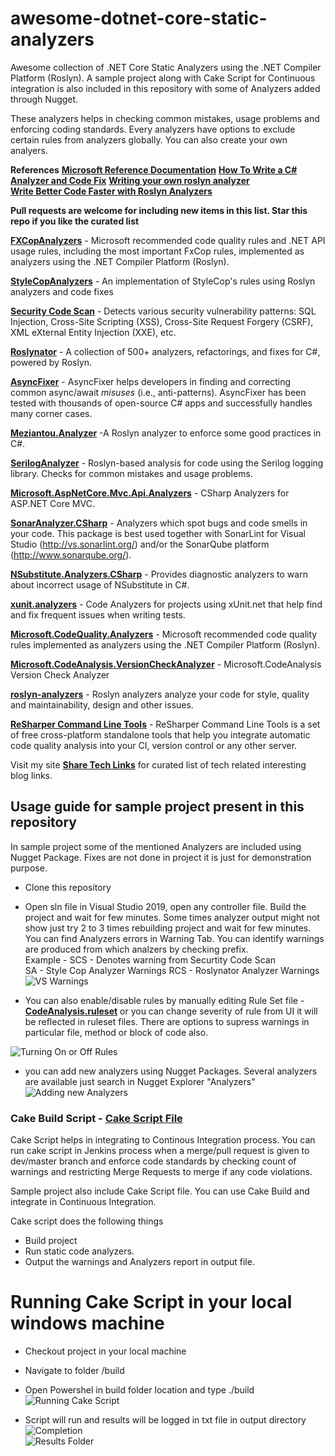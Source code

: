 # awesome-dotnet-core-static-analyzers
Awesome collection of .NET Core Static Analyzers using the .NET Compiler Platform (Roslyn). A sample project along with Cake Script for Continuous integration is also included in this repository with some of Analyzers added through Nugget. 

These analyzers helps in checking common mistakes, usage problems and enforcing coding standards. Every analyzers have options to exclude certain rules from analyzers globally. You can also create your own analyers.

**References**
[**Microsoft Reference Documentation**](https://docs.microsoft.com/en-us/visualstudio/code-quality/roslyn-analyzers-overview?view=vs-2019)
[**How To Write a C# Analyzer and Code Fix**](https://github.com/dotnet/roslyn/wiki/How-To-Write-a-C%23-Analyzer-and-Code-Fix)
[**Writing your own roslyn analyzer**](https://www.meziantou.net/writing-a-roslyn-analyzer.htm)  
[**Write Better Code Faster with Roslyn Analyzers**](https://devblogs.microsoft.com/dotnet/write-better-code-faster-with-roslyn-analyzers/)

**Pull requests are welcome for including new items in this list. Star this repo if you like the curated list**


[**FXCopAnalyzers**](https://www.nuget.org/packages/Microsoft.CodeAnalysis.FxCopAnalyzers)  - Microsoft recommended code quality rules and .NET API usage rules, including the most important FxCop rules, implemented as analyzers using the .NET Compiler Platform (Roslyn). 

[**StyleCopAnalyzers**](https://www.nuget.org/packages/StyleCop.Analyzers/)  - An implementation of StyleCop's rules using Roslyn analyzers and code fixes

[**Security Code Scan**](https://security-code-scan.github.io/)  -  Detects various security vulnerability patterns: SQL Injection, Cross-Site Scripting (XSS), Cross-Site Request Forgery (CSRF), XML eXternal Entity Injection (XXE), etc.

[**Roslynator**](https://github.com/JosefPihrt/Roslynator)  - A collection of 500+ analyzers, refactorings, and fixes for C#, powered by Roslyn.

[**AsyncFixer**](https://www.nuget.org/packages/AsyncFixer)  - AsyncFixer helps developers in finding and correcting common async/await *misuses* (i.e., anti-patterns). AsyncFixer has been tested with thousands of open-source C# apps and successfully handles many corner cases.

[**Meziantou.Analyzer**](https://github.com/meziantou/Meziantou.Analyzer)  -A Roslyn analyzer to enforce some good practices in C#.

[**SerilogAnalyzer**](https://github.com/Suchiman/SerilogAnalyzer)  - Roslyn-based analysis for code using the Serilog logging library. Checks for common mistakes and usage problems.

[**Microsoft.AspNetCore.Mvc.Api.Analyzers**](https://www.nuget.org/packages/Microsoft.AspNetCore.Mvc.Api.Analyzers)  - CSharp Analyzers for ASP.NET Core MVC.

[**SonarAnalyzer.CSharp**](https://www.nuget.org/packages/SonarAnalyzer.CSharp)  - Analyzers which spot bugs and code smells in your code. This package is best used together with SonarLint for Visual Studio (http://vs.sonarlint.org/) and/or the SonarQube platform (http://www.sonarqube.org/).

[**NSubstitute.Analyzers.CSharp**](https://www.nuget.org/packages/NSubstitute.Analyzers.CSharp)  - Provides diagnostic analyzers to warn about incorrect usage of NSubstitute in C#.

[**xunit.analyzers**](https://www.nuget.org/packages/xunit.analyzers)  - Code Analyzers for projects using xUnit.net that help find and fix frequent issues when writing tests.

[**Microsoft.CodeQuality.Analyzers**](https://www.nuget.org/packages/Microsoft.CodeQuality.Analyzers)  - Microsoft recommended code quality rules implemented as analyzers using the .NET Compiler Platform (Roslyn). 

[**Microsoft.CodeAnalysis.VersionCheckAnalyzer**](https://www.nuget.org/packages/Microsoft.CodeAnalysis.VersionCheckAnalyzer)  - Microsoft.CodeAnalysis Version Check Analyzer

[**roslyn-analyzers**](https://github.com/dotnet/roslyn-analyzers)  - Roslyn analyzers analyze your code for style, quality and maintainability, design and other issues. 

[**ReSharper Command Line Tools**](https://www.jetbrains.com/help/resharper/ReSharper_Command_Line_Tools.html)  - ReSharper Command Line Tools is a set of free cross-platform standalone tools that help you integrate automatic code quality analysis into your CI, version control or any other server.

Visit my site [**Share Tech Links**](https://sharetechlinks.com/)  for curated list of tech related interesting blog links.

## Usage guide for sample project present in this repository

In sample project some of the mentioned Analyzers are included using Nugget Package.  Fixes are not done in project it is just for demonstration purpose.

- Clone this repository  
- Open sln file in Visual Studio 2019, open any controller file. Build the project and wait for few minutes. Some times analyzer output might not show just try 2 to 3 times rebuilding project and wait for few minutes. You can find Analyzers errors in Warning Tab. You can identify warnings are produced from which analzers by checking prefix.  
Example - SCS - Denotes warning from Securtity Code Scan  
SA - Style Cop Analyzer Warnings
RCS - Roslynator Analyzer Warnings
![VS Warnings](https://github.com/bharatdwarkani/awesome-dotnet-core-static-analyzers/blob/master/images/Visual-Studio-Output.png)  

- You can also enable/disable rules by manually editing Rule Set file - [**CodeAnalysis.ruleset**](https://github.com/bharatdwarkani/awesome-dotnet-core-static-analyzers/blob/master/CodeAnalysis.ruleset) or you can change severity of rule from UI it will be reflected in ruleset files. There are options to supress warnings in particular file, method or block of code also.

![Turning On or Off Rules](https://github.com/bharatdwarkani/awesome-dotnet-core-static-analyzers/blob/master/images/Turning-Rule-On-Off.png)  

- you can add new analyzers using Nugget Packages. Several analyzers are available just search in Nugget Explorer "Analyzers"
![Adding new Analyzers](https://github.com/bharatdwarkani/awesome-dotnet-core-static-analyzers/blob/master/images/AddingAnalyzers.png) 


### Cake Build Script  - [**Cake Script File**](https://github.com/bharatdwarkani/awesome-dotnet-core-static-analyzers/blob/master/build/build.cake)

Cake Script helps in integrating to Continous Integration process. You can run cake script in Jenkins process when a merge/pull request is given to dev/master branch and enforce code standards by checking count of warnings and restricting Merge Requests to merge if any code violations.

Sample project also include Cake Script file. You can use Cake Build and integrate in Continuous Integration. 

Cake script does the following things

- Build project
- Run static code analyzers. 
- Output the warnings and Analyzers report in output file. 

# Running Cake Script in your local windows machine

- Checkout project in your local machine
- Navigate to folder /build 
- Open Powershel in build folder location and type ./build
![Running Cake Script](https://github.com/bharatdwarkani/awesome-dotnet-core-static-analyzers/blob/master/images/Running-Cake-Script.PNG)  

- Script will run and results will be logged in txt file in output directory
![Completion](https://github.com/bharatdwarkani/awesome-dotnet-core-static-analyzers/blob/master/images/Cake-Completion.png)  
![Results Folder](https://github.com/bharatdwarkani/awesome-dotnet-core-static-analyzers/blob/master/images/Cake-Output.png)  
